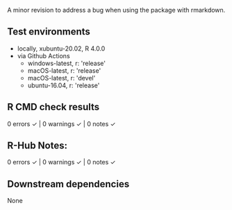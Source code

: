 A minor revision to address a bug when using the package with rmarkdown.

## Test environments 
* locally, xubuntu-20.02, R 4.0.0
* via Github Actions
    * windows-latest, r: 'release'
    * macOS-latest, r: 'release'
    * macOS-latest, r: 'devel'
    * ubuntu-16.04, r: 'release'

## R CMD check results 
0 errors ✓ | 0 warnings ✓ | 0 notes ✓

## R-Hub Notes:
0 errors ✓ | 0 warnings ✓ | 0 notes ✓
    
## Downstream dependencies
None
